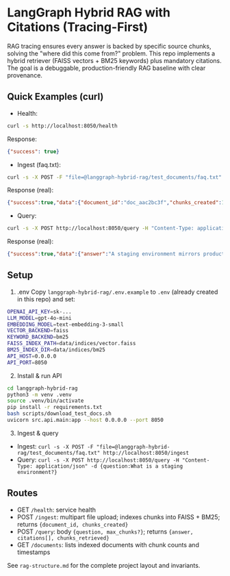 # LangGraph Hybrid RAG with Citations (Tracing-First)

RAG tracing ensures every answer is backed by specific source chunks, solving the "where did this come from?" problem. This repo implements a hybrid retriever (FAISS vectors + BM25 keywords) plus mandatory citations. The goal is a debuggable, production-friendly RAG baseline with clear provenance.

## Quick Examples (curl)

- Health:
```bash
curl -s http://localhost:8050/health
```
Response:
```json
{"success": true}
```

- Ingest (faq.txt):
```bash
curl -s -X POST -F "file=@langgraph-hybrid-rag/test_documents/faq.txt" http://localhost:8050/ingest
```
Response (real):
```json
{"success":true,"data":{"document_id":"doc_aac2bc3f","chunks_created":1,"status":"indexed"},"error":null}
```

- Query:
```bash
curl -s -X POST http://localhost:8050/query -H "Content-Type: application/json" -d "{\"question\":\"What is a staging environment?\"}"
```
Response (real):
```json
{"success":true,"data":{"answer":"A staging environment mirrors production for final testing before release (doc_03af2805_chunk_0).","citations":[{"claim":null,"quote":"Q: What is a staging environment? A: A staging environment mirrors production for final testing before release. Q: What is a rollback? A: Reverting a deployment to a previous stable version. Q: What i","source_doc":"faq.txt","chunk_id":"doc_03af2805_chunk_0","page_number":null,"confidence":-1.6499156246081077},{"claim":null,"quote":"Q: What is a staging environment? A: A staging environment mirrors production for final testing before release. Q: What is a rollback? A: Reverting a deployment to a previous stable version. Q: What i","source_doc":"faq.txt","chunk_id":"doc_aac2bc3f_chunk_0","page_number":null,"confidence":-1.6499491820231162},{"claim":null,"quote":"Q: What is a staging environment? A: A staging environment mirrors production for final testing before release. Q: What is a rollback? A: Reverting a deployment to a previous stable version. Q: What i","source_doc":"faq.txt","chunk_id":"doc_80ca949f_chunk_0","page_number":null,"confidence":-1.6499491820231162}],"chunks_retrieved":{"vector":3,"keyword":3,"merged":3}},"error":null}
```

## Setup

1) .env
Copy `langgraph-hybrid-rag/.env.example` to `.env` (already created in this repo) and set:
```bash
OPENAI_API_KEY=sk-...
LLM_MODEL=gpt-4o-mini
EMBEDDING_MODEL=text-embedding-3-small
VECTOR_BACKEND=faiss
KEYWORD_BACKEND=bm25
FAISS_INDEX_PATH=data/indices/vector.faiss
BM25_INDEX_DIR=data/indices/bm25
API_HOST=0.0.0.0
API_PORT=8050
```

2) Install & run API
```bash
cd langgraph-hybrid-rag
python3 -m venv .venv
source .venv/bin/activate
pip install -r requirements.txt
bash scripts/download_test_docs.sh
uvicorn src.api.main:app --host 0.0.0.0 --port 8050
```

3) Ingest & query
- Ingest: `curl -s -X POST -F "file=@langgraph-hybrid-rag/test_documents/faq.txt" http://localhost:8050/ingest`
- Query: `curl -s -X POST http://localhost:8050/query -H "Content-Type: application/json" -d {question:What is a staging environment?}`

## Routes

- GET `/health`: service health
- POST `/ingest`: multipart file upload; indexes chunks into FAISS + BM25; returns `{document_id, chunks_created}`
- POST `/query`: body `{question, max_chunks?}`; returns `{answer, citations[], chunks_retrieved}`
- GET `/documents`: lists indexed documents with chunk counts and timestamps

See `rag-structure.md` for the complete project layout and invariants.
